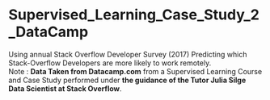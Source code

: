 # Supervised_Learning_Case_Study_2_DataCamp
Using annual Stack Overflow Developer Survey (2017) Predicting which Stack-Overflow Developers are more likely to work remotely.  
Note : **Data Taken from Datacamp.com** from a Supervised Learning Course and Case Study performed under **the guidance of the Tutor Julia Silge Data Scientist at Stack Overflow**.

